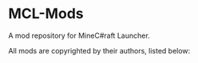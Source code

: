 # MCL-Mods
A mod repository for MineC#raft Launcher.

All mods are copyrighted by their authors, listed below:
